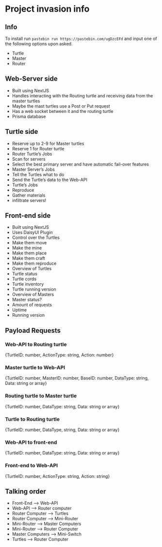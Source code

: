 # Project invasion info 
## Info
To install run `pastebin run https://pastebin.com/ugDzcEFd` and input one of the following options upon asked.
- Turtle
- Master
- Router

## Web-Server side
- Built using NextJS
- Handles interacting with the Routing turtle and receiving data from the master turtles
- Maybe the mast turtles use a Post or Put request
- Has a web socket between it and the routing turtle
- Prisma database
## Turtle side
- Reserve up to 2-9 for Master turtles
- Reserve 1 for Router turtle
- Router Turtle’s Jobs
 - Scan for servers
 - Select the best primary server and have automatic fail-over features
- Master Server’s Jobs
 - Tell the Turtles what to do
 - Send the Turtle’s data to the Web-API
- Turtle’s Jobs
 - Reproduce
 - Gather materials
 - infiltrate servers!
## Front-end side
- Built using NextJS
- Uses DaisyUI Plugin
- Control over the Turtles
 - Make them move
 - Make the mine
 - Make them place
 - Make them craft
 - Make them reproduce
- Overview of Turtles
 - Turtle status
 - Turtle cords
 - Turtle inventory
 - Turtle running version
- Overview of Masters
 - Master status?
 - Amount of requests
 - Uptime
 - Running version
## Payload Requests
### Web-API to Routing turtle
{TurtleID: number, ActionType: string, Action: number}
### Master turtle to Web-API
{TurtleID: number, MasterID: number, BaseID: number, DataType: string, Data: string or array}
### Routing turtle to Master turtle
{TurtleID: number, DataType: string, Data: string or array}
### Turtle to Routing turtle
{TurtleID: number, DataType, string, Data: string or array}
### Web-API to front-end
{TurtleID: number, DataType: string, Data: string or array}
### Front-end to Web-API
{TurtleID: number, ActionType: string, Action: string}
## Talking order
- Front-End —> Web-API
- Web-API —> Router computer
- Router Computer —> Turtles
- Router Computer —> Mini-Router
- Mini-Router —> Master Computers
- Mini-Router —> Router Computer
- Master Computers —> Mini-Switch
- Turtles —> Router Computer

